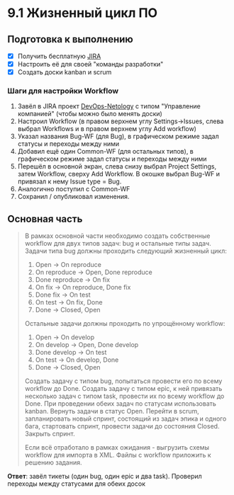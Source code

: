 # 9.1 Жизненный цикл ПО

## Подготовка к выполнению
- [x] Получить бесплатную [JIRA](https://www.atlassian.com/ru/software/jira/free)
- [x] Настроить её для своей "команды разработки"
- [x] Создать доски kanban и scrum

### Шаги для настройки Workflow 
1. Завёл в JIRA проект [DevOps-Netology](https://roma-edu.atlassian.net/jira/software/c/projects/DN/boards/1) с типом "Управление компанией" (чтобы можно было менять доски)
2. Настроил Workflow (в правом верхнем углу Settings->Issues, слева выбрал Workflows и в правом верхнем углу Add workflow)
3. Указал названия Bug-WF (для Bug), в графическом режиме задал статусы и переходы между ними
4. Добавил ещё один Common-WF (для остальных типов), в графическом режиме задал статусы и переходы между ними
5. Перешёл в основной экран, слева снизу выбрал Project Settings, затем Workflow, сверху Add Workflow. В окошке выбрал Bug-WF и привязал к нему Issue type = Bug.
6. Аналогично поступил с Common-WF
7. Сохранил / опубликовал изменения.

## Основная часть
>В рамках основной части необходимо создать собственные workflow для двух типов задач: bug и остальные типы задач. Задачи типа bug должны проходить следующий жизненный цикл:
>1. Open -> On reproduce
>2. On reproduce -> Open, Done reproduce
>3. Done reproduce -> On fix
>4. On fix -> On reproduce, Done fix
>5. Done fix -> On test
>6. On test -> On fix, Done
>7. Done -> Closed, Open
>
>Остальные задачи должны проходить по упрощённому workflow:
>1. Open -> On develop
>2. On develop -> Open, Done develop
>3. Done develop -> On test
>4. On test -> On develop, Done
>5. Done -> Closed, Open
>
>Создать задачу с типом bug, попытаться провести его по всему workflow до Done. Создать задачу с типом epic, к ней привязать несколько задач с типом task, провести их по всему workflow до Done. При проведении обеих задач по статусам использовать kanban. Вернуть задачи в статус Open.
>Перейти в scrum, запланировать новый спринт, состоящий из задач эпика и одного бага, стартовать спринт, провести задачи до состояния Closed. Закрыть спринт.
>
>Если всё отработало в рамках ожидания - выгрузить схемы workflow для импорта в XML. Файлы с workflow приложить к решению задания.

**Ответ**: завёл тикеты (один bug, один epic и два task). Проверил переходы между статусами для обеих досок
